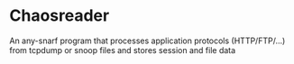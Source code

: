 Chaosreader
===========

An any-snarf program that processes application protocols (HTTP/FTP/...) from tcpdump or snoop files and stores session and file data

